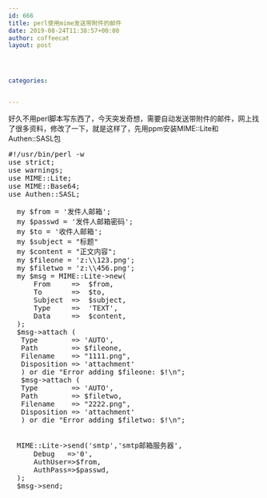 ```yaml
---
id: 666
title: perl使用mime发送带附件的邮件
date: 2019-08-24T11:38:57+00:00
author: coffeecat
layout: post




categories:


---
```

好久不用perl脚本写东西了，今天突发奇想，需要自动发送带附件的邮件，网上找了很多资料，修改了一下，就是这样了，先用ppm安装MIME::Lite和Authen::SASL包

<pre lang="bash" line="0"  colla="+">
#!/usr/bin/perl -w
use strict;
use warnings;
use MIME::Lite;
use MIME::Base64;
use Authen::SASL;
 
  my $from = '发件人邮箱';
  my $passwd = '发件人邮箱密码';
  my $to = '收件人邮箱';
  my $subject = "标题"
  my $content = "正文内容";
  my $fileone = 'z:\\123.png';
  my $filetwo = 'z:\\456.png';
  my $msg = MIME::Lite->new(
      From     =>  $from,
      To       =>  $to,
      Subject  =>  $subject,
      Type     =>  'TEXT',
      Data     =>  $content,
  );
  $msg->attach (
   Type        => 'AUTO',
   Path        => $fileone,
   Filename    => "1111.png",
   Disposition => 'attachment'
   ) or die "Error adding $fileone: $!\n";
   $msg->attach (
   Type        => 'AUTO',
   Path        => $filetwo,
   Filename    => "2222.png",
   Disposition => 'attachment'
   ) or die "Error adding $filetwo: $!\n";
  
  
  MIME::Lite->send('smtp','smtp邮箱服务器',
      Debug   =>'0',
      AuthUser=>$from,
      AuthPass=>$passwd,
  );
  $msg->send;
  </pre>
